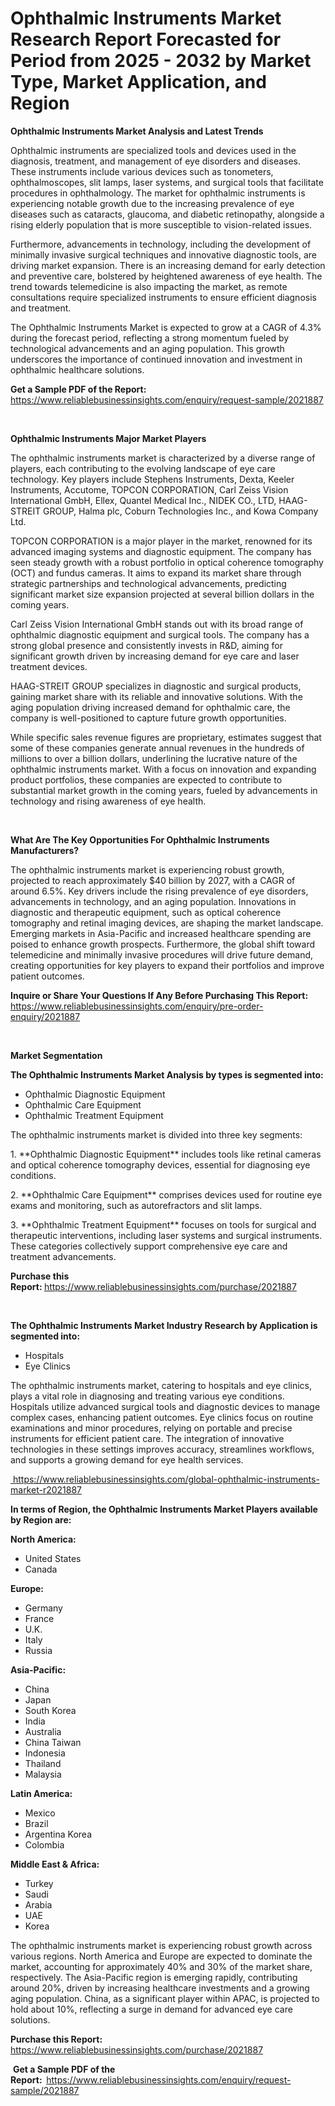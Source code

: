 <p><h1>Ophthalmic Instruments Market Research Report Forecasted for Period from 2025 -  2032 by Market Type, Market Application, and Region</h1></p><p><strong>Ophthalmic Instruments Market Analysis and Latest Trends</strong></p>
<p><p>Ophthalmic instruments are specialized tools and devices used in the diagnosis, treatment, and management of eye disorders and diseases. These instruments include various devices such as tonometers, ophthalmoscopes, slit lamps, laser systems, and surgical tools that facilitate procedures in ophthalmology. The market for ophthalmic instruments is experiencing notable growth due to the increasing prevalence of eye diseases such as cataracts, glaucoma, and diabetic retinopathy, alongside a rising elderly population that is more susceptible to vision-related issues.</p><p>Furthermore, advancements in technology, including the development of minimally invasive surgical techniques and innovative diagnostic tools, are driving market expansion. There is an increasing demand for early detection and preventive care, bolstered by heightened awareness of eye health. The trend towards telemedicine is also impacting the market, as remote consultations require specialized instruments to ensure efficient diagnosis and treatment.</p><p>The Ophthalmic Instruments Market is expected to grow at a CAGR of 4.3% during the forecast period, reflecting a strong momentum fueled by technological advancements and an aging population. This growth underscores the importance of continued innovation and investment in ophthalmic healthcare solutions.</p></p>
<p><strong>Get a Sample PDF of the Report:&nbsp;</strong> <a href="https://www.reliablebusinessinsights.com/enquiry/request-sample/2021887?utm_campaign=1581&utm_medium=2&utm_source=Github&utm_content=ia&utm_term=13042025&utm_id=ophthalmic-instruments">https://www.reliablebusinessinsights.com/enquiry/request-sample/2021887</a></p>
<p>&nbsp;</p>
<p><strong>Ophthalmic Instruments Major Market Players</strong></p>
<p><p>The ophthalmic instruments market is characterized by a diverse range of players, each contributing to the evolving landscape of eye care technology. Key players include Stephens Instruments, Dexta, Keeler Instruments, Accutome, TOPCON CORPORATION, Carl Zeiss Vision International GmbH, Ellex, Quantel Medical Inc., NIDEK CO., LTD, HAAG-STREIT GROUP, Halma plc, Coburn Technologies Inc., and Kowa Company Ltd.</p><p>TOPCON CORPORATION is a major player in the market, renowned for its advanced imaging systems and diagnostic equipment. The company has seen steady growth with a robust portfolio in optical coherence tomography (OCT) and fundus cameras. It aims to expand its market share through strategic partnerships and technological advancements, predicting significant market size expansion projected at several billion dollars in the coming years.</p><p>Carl Zeiss Vision International GmbH stands out with its broad range of ophthalmic diagnostic equipment and surgical tools. The company has a strong global presence and consistently invests in R&D, aiming for significant growth driven by increasing demand for eye care and laser treatment devices.</p><p>HAAG-STREIT GROUP specializes in diagnostic and surgical products, gaining market share with its reliable and innovative solutions. With the aging population driving increased demand for ophthalmic care, the company is well-positioned to capture future growth opportunities.</p><p>While specific sales revenue figures are proprietary, estimates suggest that some of these companies generate annual revenues in the hundreds of millions to over a billion dollars, underlining the lucrative nature of the ophthalmic instruments market. With a focus on innovation and expanding product portfolios, these companies are expected to contribute to substantial market growth in the coming years, fueled by advancements in technology and rising awareness of eye health.</p></p>
<p>&nbsp;</p>
<p><strong>What Are The Key Opportunities For Ophthalmic Instruments Manufacturers?</strong></p>
<p><p>The ophthalmic instruments market is experiencing robust growth, projected to reach approximately $40 billion by 2027, with a CAGR of around 6.5%. Key drivers include the rising prevalence of eye disorders, advancements in technology, and an aging population. Innovations in diagnostic and therapeutic equipment, such as optical coherence tomography and retinal imaging devices, are shaping the market landscape. Emerging markets in Asia-Pacific and increased healthcare spending are poised to enhance growth prospects. Furthermore, the global shift toward telemedicine and minimally invasive procedures will drive future demand, creating opportunities for key players to expand their portfolios and improve patient outcomes.</p></p>
<p><strong>Inquire or Share Your Questions If Any Before Purchasing This Report:</strong> <a href="https://www.reliablebusinessinsights.com/enquiry/pre-order-enquiry/2021887?utm_campaign=1581&utm_medium=2&utm_source=Github&utm_content=ia&utm_term=13042025&utm_id=ophthalmic-instruments">https://www.reliablebusinessinsights.com/enquiry/pre-order-enquiry/2021887</a></p>
<p>&nbsp;</p>
<p><strong>Market Segmentation</strong></p>
<p><strong>The Ophthalmic Instruments Market Analysis by types is segmented into:</strong></p>
<p><ul><li>Ophthalmic Diagnostic Equipment</li><li>Ophthalmic Care Equipment</li><li>Ophthalmic Treatment Equipment</li></ul></p>
<p><p>The ophthalmic instruments market is divided into three key segments: </p><p>1. **Ophthalmic Diagnostic Equipment** includes tools like retinal cameras and optical coherence tomography devices, essential for diagnosing eye conditions. </p><p>2. **Ophthalmic Care Equipment** comprises devices used for routine eye exams and monitoring, such as autorefractors and slit lamps.</p><p>3. **Ophthalmic Treatment Equipment** focuses on tools for surgical and therapeutic interventions, including laser systems and surgical instruments. These categories collectively support comprehensive eye care and treatment advancements.</p></p>
<p><strong>Purchase this Report:&nbsp;</strong><a href="https://www.reliablebusinessinsights.com/purchase/2021887?utm_campaign=1581&utm_medium=2&utm_source=Github&utm_content=ia&utm_term=13042025&utm_id=ophthalmic-instruments">https://www.reliablebusinessinsights.com/purchase/2021887</a></p>
<p>&nbsp;</p>
<p><strong>The Ophthalmic Instruments Market Industry Research by Application is segmented into:</strong></p>
<p><ul><li>Hospitals</li><li>Eye Clinics</li></ul></p>
<p><p>The ophthalmic instruments market, catering to hospitals and eye clinics, plays a vital role in diagnosing and treating various eye conditions. Hospitals utilize advanced surgical tools and diagnostic devices to manage complex cases, enhancing patient outcomes. Eye clinics focus on routine examinations and minor procedures, relying on portable and precise instruments for efficient patient care. The integration of innovative technologies in these settings improves accuracy, streamlines workflows, and supports a growing demand for eye health services.</p></p>
<p><a href="https://www.reliablebusinessinsights.com/global-ophthalmic-instruments-market-r2021887?utm_campaign=1581&utm_medium=2&utm_source=Github&utm_content=ia&utm_term=13042025&utm_id=ophthalmic-instruments">&nbsp;https://www.reliablebusinessinsights.com/global-ophthalmic-instruments-market-r2021887</a></p>
<p><strong>In terms of Region, the Ophthalmic Instruments Market Players available by Region are:</strong></p>
<p>
    <p> <strong> North America: </strong>
        <ul>
            <li>United States</li>
            <li>Canada</li>
        </ul>
        </p> 
    <p> <strong> Europe: </strong>
        <ul>
            <li>Germany</li>
            <li>France</li>
            <li>U.K.</li>
            <li>Italy</li>
            <li>Russia</li>
        </ul>
        </p> 
    <p> <strong> Asia-Pacific: </strong>
        <ul>
            <li>China</li>
            <li>Japan</li>
            <li>South Korea</li>
            <li>India</li>
            <li>Australia</li>
            <li>China Taiwan</li>
            <li>Indonesia</li>
            <li>Thailand</li>
            <li>Malaysia</li>
        </ul>
        </p> 
    <p> <strong> Latin America: </strong>
        <ul>
            <li>Mexico</li>
            <li>Brazil</li>
            <li>Argentina Korea</li>
            <li>Colombia</li>
        </ul>
        </p> 
    <p> <strong> Middle East & Africa: </strong>
        <ul>
            <li>Turkey</li>
            <li>Saudi</li>
            <li>Arabia</li>
            <li>UAE</li>
            <li>Korea</li>
        </ul>
    </p>
    </p>
<p><p>The ophthalmic instruments market is experiencing robust growth across various regions. North America and Europe are expected to dominate the market, accounting for approximately 40% and 30% of the market share, respectively. The Asia-Pacific region is emerging rapidly, contributing around 20%, driven by increasing healthcare investments and a growing aging population. China, as a significant player within APAC, is projected to hold about 10%, reflecting a surge in demand for advanced eye care solutions.</p></p>
<p><strong>Purchase this Report: </strong><a href="https://www.reliablebusinessinsights.com/purchase/2021887?utm_campaign=1581&utm_medium=2&utm_source=Github&utm_content=ia&utm_term=13042025&utm_id=ophthalmic-instruments">https://www.reliablebusinessinsights.com/purchase/2021887</a></p>
<p>&nbsp;<strong>Get a Sample PDF of the Report:&nbsp;&nbsp;</strong><a href="https://www.reliablebusinessinsights.com/enquiry/request-sample/2021887?utm_campaign=1581&utm_medium=2&utm_source=Github&utm_content=ia&utm_term=13042025&utm_id=ophthalmic-instruments">https://www.reliablebusinessinsights.com/enquiry/request-sample/2021887</a></p>
<p><strong></strong></p>
<p><p></p><p></p><p></p></p>
